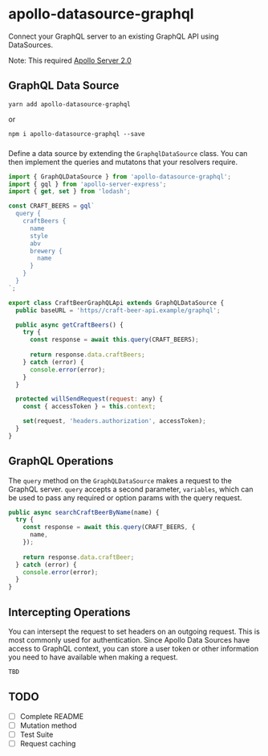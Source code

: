 # apollo-datasource-graphql

Connect your GraphQL server to an existing GraphQL API using DataSources.

Note: This required [Apollo Server 2.0](https://www.apollographql.com/docs/apollo-server/whats-new.html)

## GraphQL Data Source

```
yarn add apollo-datasource-graphql
```

or 

```
npm i apollo-datasource-graphql --save
```

### 

Define a data source by extending the `GraphqlDataSource` class. You can then implement the queries and mutatons that your resolvers require.

```javascript
import { GraphQLDataSource } from 'apollo-datasource-graphql';
import { gql } from 'apollo-server-express';
import { get, set } from 'lodash';

const CRAFT_BEERS = gql`
  query {
    craftBeers {
      name
      style
      abv
      brewery {
        name
      }
    }
  }
`;

export class CraftBeerGraphQLApi extends GraphQLDataSource {
  public baseURL = 'https//craft-beer-api.example/graphql';

  public async getCraftBeers() {
    try {
      const response = await this.query(CRAFT_BEERS);
      
      return response.data.craftBeers;
    } catch (error) {
      console.error(error);
    }
  }

  protected willSendRequest(request: any) {
    const { accessToken } = this.context;

    set(request, 'headers.authorization', accessToken);
  }
}
```

## GraphQL Operations

The `query` method on the `GraphQLDataSource` makes a request to the GraphQL server. `query` accepts a second parameter, `variables`, which can be used to pass any required or option params with the query request.

```javascript
public async searchCraftBeerByName(name) {
  try {
    const response = await this.query(CRAFT_BEERS, {
      name,
    });
    
    return response.data.craftBeer;
  } catch (error) {
    console.error(error);
  }
}
```

## Intercepting Operations

You can intersept the request to set headers on an outgoing request. This is most commonly used for authentication. Since Apollo Data Sources have access to GraphQL context, you can store a user token or other information you need to have available when making a request.

```javascript
TBD
```

## TODO

- [ ] Complete README
- [ ] Mutation method
- [ ] Test Suite
- [ ] Request caching
